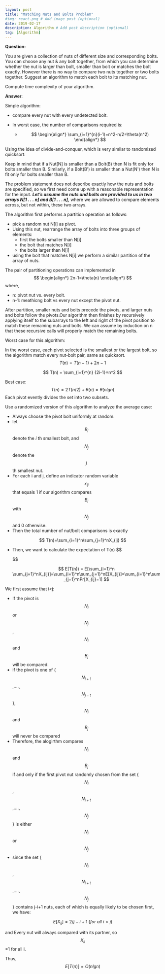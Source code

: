 ```yaml
---
layout: post
title: "Matching Nuts and Bolts Problem"
#img: react.png # Add image post (optional)
date: 2019-02-17
description: Algorithm # Add post description (optional)
tag: [Algorithm]
---
```


**Question:**

You are given a collection of nuts of different size and corresponding bolts. You can choose any nut & any bolt together, from which you can determine whether the nut is larger than bolt, smaller than bolt or matches the bolt exactly. However there is no way to compare two nuts together or two bolts together. Suggest an algorithm to match each bolt to its matching nut.

Compute time complexity of your algorithm.

**Answer**:

Simple algorithm:

- compare every nut with every undetected bolt.

- In worst case, the number of comparisons required is:

  - $$
    \begin{align*}
    \sum_{i=1}^{n}(i-1)=n^2-n/2=\theta(n^2)
    \end{align*}
    $$


Using the idea of divide-and-conquer, which is very similar to randomized quicksort:

Keep in mind that if a Nut[N] is smaller than a Bolt(B) then N is fit only for bolts smaller than B. Similarly, if a Bolt(B') is smaller than a Nut(N') then N is fit only for bolts  smaller than B.

The problem statement does not describe exactly how the nuts and bolts are specified, so we first need come up with a reasonable representation for the input. ***Let’s assume the nuts and bolts are provided to us in two arrays N[1 . . . n] and B[1 . . . n],*** where we are allowed to compare elements across, but not within, these two arrays.

The algorithm first performs a partition operation as follows:

- pick a random nut N[i] as pivot.
- Using this nut, rearrange the array of bolts into three groups of elements:
  - first the bolts smaller than N[i]
  - the bolt that matches N[i]
  - the bolts larger than N[i]
- using the bolt that matches N[i] we perform a similar partition of the array of nuts.

The pair of partitioning operations can implemented in 
$$
\begin{align*}
2n-1=\theta(n)
\end{align*}
$$
where,

- n: pivot nut vs. every bolt.
- n-1: meathicng bolt vs every nut except the pivot nut.

After partition, smaller nuts and bolts precede the pivots, and larger nuts and bolts follow the pivots.Our algorithm then finishes by recursively applying itself to the subarrays to the left and right of the pivot position to match these remaining nuts and bolts. We can assume by induction on n that these recursive calls will properly match the remaining bolts.



Worst case for this algorithm:

In the worst case, each pivot selected is the smallest or the largest bolt, so the algorithm match every nut-bolt pair, same as quicksort.
$$
T(n) = T(n-1) + 2n-1
$$

$$
T(n) = \sum_{i=1}^{n} {2i-1}=n^2
$$

Best case:
$$
T(n) = 2T(n/2) + \theta(n) = \theta(nlgn)
$$
Each pivot evently divides the set into two subsets.

Use a randomized version of this algorithm to analyze the average case:

- Always choose the pivot bolt uniformly at random.
- let $$B_i$$ denote the 𝑖  th smallest bolt, and $$N_j$$denote the $$j$$ th smallest nut.
-  For each i and j, define an indicator random variable $$x_{ij}$$that equals 1 if our algorithm compares $$B_i$$with $$N_j$$ and 0 otherwise.
- Then the total number of nut/bolt comparisons is exactly

$$
T(n)=\sum_{i=1}^n\sum_{j=1}^nX_{ij}
$$

- Then, we want to calculate the expectation of T(n)
  $$

  $$

  $$
  E(T(n)) = E[\sum_{i=1}^n \sum_{j=1}^nX_{ij}]=\sum_{i=1}^n\sum_{j=1}^nE[X_{ij}]=\sum_{i=1}^n\sum_{j=1}^nPr[X_{ij}=1]
  $$


We first assume that i<j:

- If the pivot is $$N_i$$ or $$N_j$$, $$N_i$$ and $$B_j$$ will be compared.
- if the pivot is one of {$$N_{i+1}$$,….,$$N_{j-1}$$}, $$N_i$$ and $$B_j$$ will never be compared
- Therefore, the alogirthm compares $$N_i$$ and $$B_j$$ if and only if the first pivot nut randomly chosen from the set {$$N_i$$, $$N_{i+1}$$,….,$$N_j$$} is either $$N_i$$ or $$N_j$$
- since the set {$$N_i$$, $$N_{i+1}$$,….,$$N_j$$} contains j-i+1 nuts, each of which is equally likely to be chosen first, we have:

$$
E[X_{ij}]=2/j-i+1 \ 
(for\ all \ i<j)
$$

and Every nut will always compared with its partner, so $$X_{ii}$$=1 for all i.

Thus,
$$
E[T(n)]=O(nlgn)
$$
